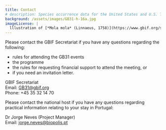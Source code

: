 ```yaml
---
title: Contact
# description: Species occurrence data for the United States and U.S. Territories.
background: /assets/images/GB31-h-16a.jpg
imageLicense: |
  lllustration of [*Mola mola* (Linnaeus, 1758)](https://www.gbif.org/species/5213725) from A history of Scandinavian fishes. Stockholm, 1892 via the [Biodiversity Heritage Library](https://flic.kr/p/fJ2w5W)
---
```


Please contact the GBIF Secretariat if you have any questions regarding the following: 
- rules for attending the GB31 events
- the programme
- the rules for requesting financial support to attend the meeting, or
- if you need an invitation letter.  

GBIF Secretariat  
Email: [GB31@gbif.org](mailto:GB31@gbif.org)  
Phone: +45 35 32 14 70  


Please contact the national host if you have any questions regarding practical information relating to your stay in Portugal:  

Dr Jorge Neves (Project Manager)  
Email: [jorge.neves@biopolis.pt](mailto:jorge.neves@biopolis.pt)  
